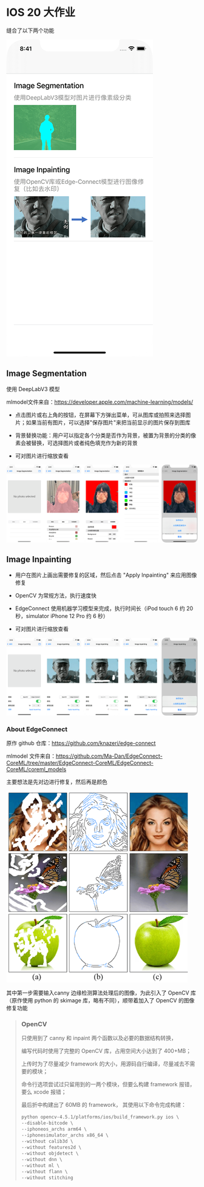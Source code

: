 # IOS 20 大作业

缝合了以下两个功能

<img src="./screenshots/Simulator Screen Shot - iPhone 12 Pro - 1.png">

## Image Segmentation

使用 DeepLabV3 模型

mlmodel文件来自：https://developer.apple.com/machine-learning/models/

- 点击图片或右上角的按钮，在屏幕下方弹出菜单，可从图库或拍照来选择图片；如果当前有图片，可以选择"保存图片"来把当前显示的图片保存到图库

- 背景替换功能：用户可以指定各个分类是否作为背景，被置为背景的分类的像素会被替换，可选择图片或者纯色填充作为新的背景

- 可对图片进行缩放查看

<img src="./screenshots/Simulator Screen Shot - iPhone 12 Pro - 2.png">



## Image Inpainting

- 用户在图片上画出需要修复的区域，然后点击 "Apply Inpainting" 来应用图像修复

- OpenCV 为常规方法，执行速度快

- EdgeConnect 使用机器学习模型来完成，执行时间长（iPod touch 6 约 20 秒，simulator iPhone 12 Pro 约 6 秒）

- 可对图片进行缩放查看

<img src="./screenshots/Simulator Screen Shot - iPhone 12 Pro - 3.png">



### About EdgeConnect

原作 github 仓库：https://github.com/knazeri/edge-connect

mlmodel 文件来自：https://github.com/Ma-Dan/EdgeConnect-CoreML/tree/master/EdgeConnect-CoreML/EdgeConnect-CoreML/coreml_models

主要想法是先对边进行修复，然后再是颜色

<img src="./screenshots/EdgeConnect.png" style="zoom:80%;" />

其中第一步需要输入canny 边缘检测算法处理后的图像，为此引入了 OpenCV 库（原作使用 python 的 skimage 库，略有不同），顺带着加入了 OpenCV 的图像修复功能



> ### OpenCV
>
>  只使用到了 canny 和 inpaint 两个函数以及必要的数据结构转换，
>
>  编写代码时使用了完整的 OpenCV 库，占用空间大小达到了 400+MB；
>
>  上传时为了尽量减少 framework 的大小，用源码自行编译，尽量减去不需要的模块；
>
>  命令行选项尝试过只留用到的一两个模块，但要么构建 framework 报错，要么 xcode 报错；
>
>  最后折中构建出了 60MB 的 framework， 其使用以下命令完成构建：
>
>  ```
>  python opencv-4.5.1/platforms/ios/build_framework.py ios \
>  --disable-bitcode \
>  --iphoneos_archs arm64 \
>  --iphonesimulator_archs x86_64 \
>  --without calib3d \
>  --without features2d \
>  --without objdetect \
>  --without dnn \
>  --without ml \
>  --without flann \
>  --without stitching
>  ```

